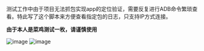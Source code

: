 测试工作中由于项目无法抓包实现app的定位验证，需要反复进行ADB命令繁琐查看。特此写了这个脚本来方便查看指定包的日志，只支持IP方式连接。

**由于本人是菜鸡测试一枚，请谨慎使用**


![image](https://user-images.githubusercontent.com/50389632/180151081-e6b6ee25-df49-45d1-84de-adba75fabc31.png)
![image](https://user-images.githubusercontent.com/50389632/180151145-66eb00b4-ede6-4d1d-98f7-c59ed888ad01.png)
